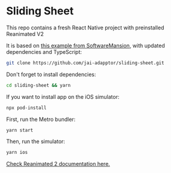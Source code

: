 # Sliding Sheet

This repo contains a fresh React Native project with preinstalled Reanimated V2

It is based on [this example from SoftwareMansion](https://github.com/software-mansion-labs/reanimated-2-playground.git), with updated dependencies and TypeScript:

```bash
git clone https://github.com/jai-adapptor/sliding-sheet.git
```

Don't forget to install dependencies:

```bash
cd sliding-sheet && yarn
```

If you want to install app on the iOS simulator:

```bash
npx pod-install
```

First, run the Metro bundler:

```bash
yarn start
```

Then, run the simulator:

```bash
yarn ios
```

[Check Reanimated 2 documentation here.](https://docs.swmansion.com/react-native-reanimated/)
